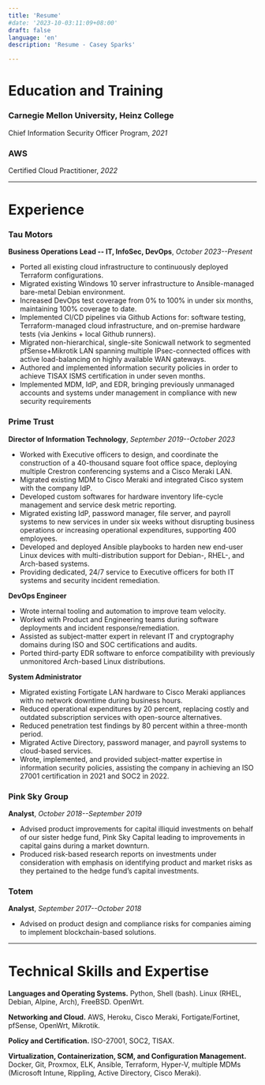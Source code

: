 ```yaml
---
title: 'Resume'
#date: '2023-10-03:11:09+08:00'
draft: false
language: 'en'
description: 'Resume - Casey Sparks'

---
```

# Education and Training
### Carnegie Mellon University, Heinz College
Chief Information Security Officer Program, _2021_

### AWS
Certified Cloud Practitioner, _2022_

---
# Experience
### Tau Motors

**Business Operations Lead -- IT, InfoSec, DevOps**, _October 2023--Present_
* Ported all existing cloud infrastructure to continuously deployed Terraform configurations.
* Migrated existing Windows 10 server infrastructure to Ansible-managed bare-metal Debian environment.
* Increased DevOps test coverage from 0% to 100% in under six months, maintaining 100% coverage to date.
* Implemented CI/CD pipelines via Github Actions for: software testing, Terraform-managed cloud infrastructure,
and on-premise hardware tests (via Jenkins + local Github runners).
* Migrated non-hierarchical, single-site Sonicwall network to segmented pfSense+Mikrotik LAN spanning multiple
IPsec-connected offices with active load-balancing on highly available WAN gateways.
* Authored and implemented information security policies in order to achieve TISAX ISMS certification in under
seven months.
* Implemented MDM, IdP, and EDR, bringing previously unmanaged accounts and systems under management in compliance
with new security requirements



### Prime Trust

**Director of Information Technology**, _September 2019--October 2023_
* Worked with Executive officers to design, and coordinate the construction of a 40-thousand square foot office
space, deploying multiple Crestron conferencing systems and a Cisco Meraki LAN.
* Migrated existing MDM to Cisco Meraki and integrated Cisco system with the company IdP.
* Developed custom softwares for hardware inventory life-cycle management and service desk metric reporting.
* Migrated existing IdP, password manager, file server, and payroll systems to new services in under six weeks
without disrupting business operations or increasing operational expenditures, supporting 400 employees.
* Developed and deployed Ansible playbooks to harden new end-user Linux devices with multi-distribution support
for Debian-, RHEL-, and Arch-based systems.
* Providing dedicated, 24/7 service to Executive officers for both IT systems and security incident remediation.

**DevOps Engineer**
* Wrote internal tooling and automation to improve team velocity.
* Worked with Product and Engineering teams during software deployments and incident response/remediation.
* Assisted as subject-matter expert in relevant IT and cryptography domains during ISO and SOC certifications and
audits.
* Ported third-party EDR software to enforce compatibility with previously unmonitored Arch-based Linux
distributions.

**System Administrator**
* Migrated existing Fortigate LAN hardware to Cisco Meraki appliances with no network downtime during business
hours.
* Reduced operational expenditures by 20 percent, replacing costly and outdated subscription services with
open-source alternatives.
* Reduced penetration test findings by 80 percent within a three-month period.
* Migrated Active Directory, password manager, and payroll systems to cloud-based services.
* Wrote, implemented, and provided subject-matter expertise in information security policies, assisting the
company in achieving an ISO 27001 certification in 2021 and SOC2 in 2022.


### Pink Sky Group
**Analyst**, _October 2018--September 2019_
* Advised product improvements for capital illiquid investments on behalf of our sister hedge fund, Pink Sky
Capital leading to improvements in capital gains during a market downturn.
* Produced risk-based research reports on investments under consideration with emphasis on identifying product and
market risks as they pertained to the hedge fund’s capital investments.


### Totem
**Analyst**, _September 2017--October 2018_
* Advised on product design and compliance risks for companies aiming to implement blockchain-based solutions.

---
# Technical Skills and Expertise
**Languages and Operating Systems.** Python, Shell (bash). Linux (RHEL, Debian, Alpine, Arch), FreeBSD.
OpenWrt.

**Networking and Cloud.** AWS, Heroku, Cisco Meraki, Fortigate/Fortinet, pfSense, OpenWrt, Mikrotik.

**Policy and Certification.** ISO-27001, SOC2, TISAX.

**Virtualization, Containerization, SCM, and Configuration Management.** Docker, Git, Proxmox, ELK, Ansible,
Terraform, Hyper-V, multiple MDMs (Microsoft Intune, Rippling, Active Directory, Cisco Meraki).
